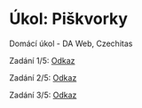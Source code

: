 # Úkol: Piškvorky

Domácí úkol - DA Web, Czechitas

Zadání 1/5: [Odkaz](https://github.com/Czechitas-podklady-WEB/Ukol-Piskvorky-1)

Zadání 2/5: [Odkaz](https://github.com/Czechitas-podklady-WEB/Ukol-Piskvorky-2)

Zadání 3/5: [Odkaz](https://github.com/Czechitas-podklady-WEB/Ukol-Piskvorky-3)
